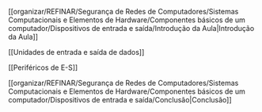 [[organizar/REFINAR/Segurança de Redes de Computadores/Sistemas Computacionais e Elementos de Hardware/Componentes básicos de um computador/Dispositivos de entrada e saída/Introdução da Aula|Introdução da Aula]]

[[Unidades de entrada e saída de dados]]

[[Periféricos de E-S]]

[[organizar/REFINAR/Segurança de Redes de Computadores/Sistemas Computacionais e Elementos de Hardware/Componentes básicos de um computador/Dispositivos de entrada e saída/Conclusão|Conclusão]]